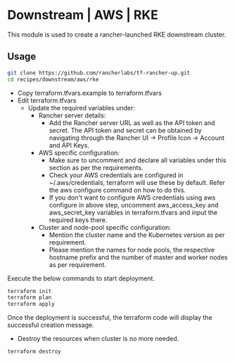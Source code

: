# Downstream | AWS | RKE

This module is used to create a rancher-launched RKE downstream cluster.

## Usage

```bash
git clone https://github.com/rancherlabs/tf-rancher-up.git
cd recipes/downstream/aws/rke
```

- Copy terraform.tfvars.example to terraform.tfvars
- Edit terraform.tfvars
    - Update the required variables under:
        - Rancher server details:
            - Add the Rancher server URL as well as the API token and secret. The API token and secret can be obtained by navigating through the Rancher UI -> Profile Icon -> Account and API Keys.
        - AWS  specific configuration:
            - Make sure to uncomment and declare all variables under this section as per the requirements.
            - Check your AWS credentials are configured in ~/.aws/credentials, terraform will use these by default. Refer the aws configure command on how to do this.
            - If you don't want to configure AWS credentials using aws configure in above step, uncomment aws_access_key and aws_secret_key variables in terraform.tfvars and input the required keys there.
        - Cluster and node-pool specific configuration:
            - Mention the cluster name and the Kubernetes version as per requirement.
            - Please mention the names for node pools, the respective hostname prefix and the number of master and worker nodes as per requirement.

Execute the below commands to start deployment.

```bash
terraform init
terraform plan
terraform apply
```

Once the deployment is successful, the terraform code will display the successful creation message.

- Destroy the resources when cluster is no more needed.
```bash
terraform destroy
```
